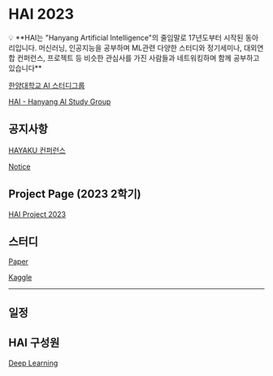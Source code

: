 # HAI 2023

<aside>
💡 **HAI는 "Hanyang Artificial Intelligence"의 줄임말로 17년도부터 시작된 동아리입니다. 머신러닝, 인공지능을 공부하며 ML관련 다양한 스터디와 정기세미나, 대외연합 컨퍼런스, 프로젝트 등 비슷한 관심사를 가진 사람들과 네트워킹하며 함께 공부하고 있습니다**

</aside>

[한양대학교 AI 스터디그룹](https://github.com/hanyangtechai)

[HAI - Hanyang AI Study Group](https://www.youtube.com/channel/UCJyd1zebRYS6ByM7NvH1C6w)

## 공지사항

[HAYAKU 컨퍼런스](https://www.notion.so/HAYAKU-3cb996b6fc5f4f47aa1730922a8b984a?pvs=21) 

[ Notice](HAI%202023%209860b554344d4188936968bf9a5b0e15/Notice%20efabad35ccd54389be759c4fb67228df.csv)

## Project Page (2023 2학기)

[HAI Project 2023](https://www.notion.so/HAI-Project-2023-3b27df79c0b14d5aa2b2e6a5b26a0f89?pvs=21) 

## 스터디

[Paper](https://www.notion.so/Paper-dfc798086b1f473ca4468684a5e3b421?pvs=21)

[Kaggle](https://www.notion.so/Kaggle-bc5eec7712184b5f97c1a14ad8ae4fc5?pvs=21)

---

## 일정

[ ](HAI%202023%209860b554344d4188936968bf9a5b0e15/Untitled%20c67aa5889bd140f1b792912ef61eae5d.csv)

## HAI 구성원

[ ](HAI%202023%209860b554344d4188936968bf9a5b0e15/Untitled%20fd42ee1af79448b995709481b92029b9.csv)

[Deep Learning](https://www.notion.so/Deep-Learning-3e29a2a4e3224e9ba9cd52dceb0a7dfe?pvs=21)